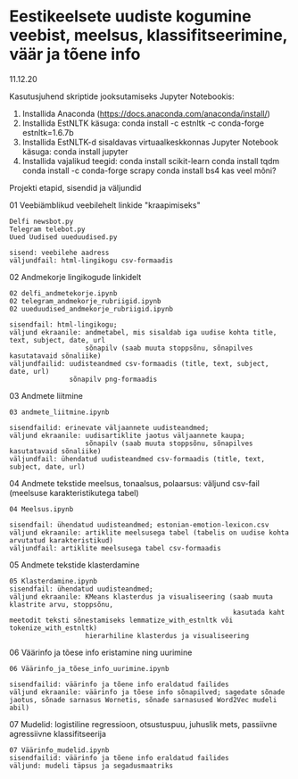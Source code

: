 # Eestikeelsete uudiste kogumine veebist, meelsus, klassifitseerimine, väär ja tõene info

11.12.20

Kasutusjuhend skriptide jooksutamiseks Jupyter Notebookis:
1. Installida Anaconda (https://docs.anaconda.com/anaconda/install/)
2. Installida EstNLTK käsuga:
conda install -c estnltk -c conda-forge estnltk=1.6.7b
3. Installida EstNLTK-d sisaldavas virtuaalkeskkonnas Jupyter Notebook käsuga:
conda install jupyter
3. Installida vajalikud teegid:
conda install scikit-learn
conda install tqdm
conda install -c conda-forge scrapy
conda install bs4
kas veel mõni?

Projekti etapid, sisendid ja väljundid

01 Veebiämblikud veebilehelt linkide "kraapimiseks"

    Delfi newsbot.py
    Telegram telebot.py
    Uued Uudised uueduudised.py
    
    sisend: veebilehe aadress
    väljundfail: html-lingikogu csv-formaadis

02 Andmekorje lingikogude linkidelt

    02 delfi_andmetekorje.ipynb
    02 telegram_andmekorje_rubriigid.ipynb
    02 uueduudised_andmekorje_rubriigid.ipynb
    
    sisendfail: html-lingikogu;  
    väljund ekraanile: andmetabel, mis sisaldab iga uudise kohta title, text, subject, date, url
                       sõnapilv (saab muuta stoppsõnu, sõnapilves kasutatavaid sõnaliike)
    väljundfailid: uudisteandmed csv-formaadis (title, text, subject, date, url)
                   sõnapilv png-formaadis
                   
03 Andmete liitmine

    03 andmete_liitmine.ipynb
    
    sisendfailid: erinevate väljaannete uudisteandmed;
    väljund ekraanile: uudisartiklite jaotus väljaannete kaupa;
                       sõnapilv (saab muuta stoppsõnu, sõnapilves kasutatavaid sõnaliike)
    väljundfail: ühendatud uudisteandmed csv-formaadis (title, text, subject, date, url)
   
04 Andmete tekstide meelsus, tonaalsus, polaarsus: väljund csv-fail (meelsuse karakteristikutega tabel)

    04 Meelsus.ipynb
    
    sisendfail: ühendatud uudisteandmed; estonian-emotion-lexicon.csv
    väljund ekraanile: artiklite meelsusega tabel (tabelis on uudise kohta arvutatud karakteristikud)
    väljundfail: artiklite meelsusega tabel csv-formaadis
    
05 Andmete tekstide klasterdamine

    05 Klasterdamine.ipynb
    sisendfail: ühendatud uudisteandmed;
    väljund ekraanile: KMeans klasterdus ja visualiseering (saab muuta klastrite arvu, stoppsõnu, 
                                                            kasutada kaht meetodit teksti sõnestamiseks lemmatize_with_estnltk või tokenize_with_estnltk)
                       hierarhiline klasterdus ja visualiseering

06 Väärinfo ja tõese info eristamine ning uurimine

    06 Väärinfo_ja_tõese_info_uurimine.ipynb
    
    sisendfailid: väärinfo ja tõene info eraldatud failides
    väljund ekraanile: väärinfo ja tõese info sõnapilved; sagedate sõnade jaotus, sõnade sarnasus Wornetis, sõnade sarnasused Word2Vec mudeli abil)
    
    
07 Mudelid: logistiline regressioon, otsustuspuu, juhuslik mets, passiivne agressiivne klassifitseerija

    07 Väärinfo_mudelid.ipynb
    sisendfailid: väärinfo ja tõene info eraldatud failides
    väljund: mudeli täpsus ja segadusmaatriks
    



